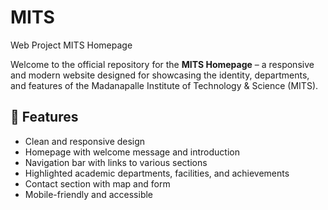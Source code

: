 # MITS
Web Project
MITS Homepage

Welcome to the official repository for the **MITS Homepage** – a responsive and modern website designed for showcasing the identity, departments, and features of the Madanapalle Institute of Technology & Science (MITS).

## 🚀 Features

- Clean and responsive design
- Homepage with welcome message and introduction
- Navigation bar with links to various sections
- Highlighted academic departments, facilities, and achievements
- Contact section with map and form
- Mobile-friendly and accessible
